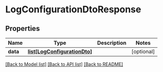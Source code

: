 # LogConfigurationDtoResponse

## Properties
Name | Type | Description | Notes
------------ | ------------- | ------------- | -------------
**data** | [**list[LogConfigurationDto]**](LogConfigurationDto.md) |  | [optional] 

[[Back to Model list]](../README.md#documentation-for-models) [[Back to API list]](../README.md#documentation-for-api-endpoints) [[Back to README]](../README.md)


